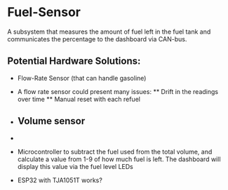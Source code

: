 # Fuel-Sensor

A subsystem that measures the amount of fuel left in the fuel tank and communicates the percentage to the dashboard via CAN-bus.

## Potential Hardware Solutions:
* Flow-Rate Sensor (that can handle gasoline)
 - A flow rate sensor could present many issues:
   ** Drift in the readings over time
   ** Manual reset with each refuel

* Volume sensor
  - 

* 
* Microcontroller to subtract the fuel used from the total volume, and calculate a value from 1-9 of how much fuel is left. The dashboard will display this value via the fuel level LEDs
* ESP32 with TJA1051T works?

